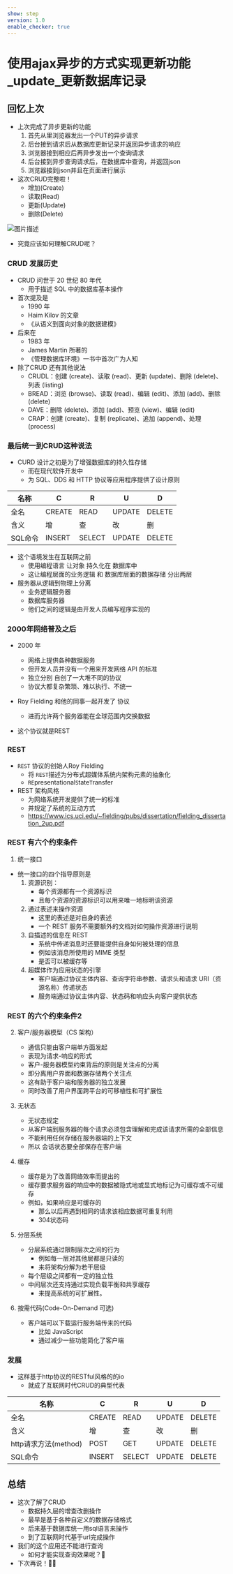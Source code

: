 ```yaml
---
show: step
version: 1.0
enable_checker: true
---
```


#  使用ajax异步的方式实现更新功能_update_更新数据库记录

## 回忆上次

- 上次完成了异步更新的功能
	1. 首先从里浏览器发出一个PUT的异步请求
	2. 后台接到请求后从数据库更新记录并返回异步请求的响应
	3. 浏览器接到相应后再异步发出一个查询请求
	4. 后台接到异步查询请求后，在数据库中查询，并返回json
	5. 浏览器接到json并且在页面进行展示
- 这次CRUD完整啦！
	- 增加(Create)
	- 读取(Read)
	- 更新(Update)
	- 删除(Delete)

![图片描述](https://doc.shiyanlou.com/courses/uid1190679-20230528-1685234785569)

- 究竟应该如何理解CRUD呢？

### CRUD 发展历史

- CRUD 问世于 20 世纪 80 年代
	- 用于描述 SQL 中的数据库基本操作
- 首次提及是
	- 1990 年 
	- Haim Kilov 的文章
	- 《从语义到面向对象的数据建模》
- 后来在 
	- 1983 年 
	- James Martin 所著的
	- 《管理数据库环境》一书中首次广为人知
- 除了CRUD 还有其他说法
    - CRUDL：创建 (create)、读取 (read)、更新 (update)、删除 (delete)、列表 (listing)
    - BREAD：浏览 (browse)、读取 (read)、编辑 (edit)、添加 (add)、删除 (delete)
    - DAVE：删除 (delete)、添加 (add)、预览 (view)、编辑 (edit)
    - CRAP：创建 (create)、复制 (replicate)、追加 (append)、处理 (process)

### 最后统一到CRUD这种说法

- CURD 设计之初是为了增强数据库的持久性存储
	- 而在现代软件开发中
	- 为 SQL、DDS 和 HTTP 协议等应用程序提供了设计原则


| 名称 | C | R | U | D |
| --- | --- | --- | --- | --- |
| 全名 | CREATE | READ | UPDATE | DELETE |
| 含义 | 增 | 查 | 改 | 删 |
| SQL命令 | INSERT | SELECT | UPDATE | DELETE |

- 这个语境发生在互联网之前
	- 使用编程语言 让对象 持久化在 数据库中
	- 这让编程层面的业务逻辑 和 数据库层面的数据存储 分出两层
- 服务器从逻辑到物理上分离
	- 业务逻辑服务器
	- 数据库服务器
	- 他们之间的逻辑是由开发人员编写程序实现的

### 2000年网络普及之后

-  2000 年
	-  网络上提供各种数据服务  
	-  但开发人员并没有一个用来开发网络 API 的标准
	-  独立分别 自创了一大堆不同的协议
	-  协议大都复杂繁琐、难以执行、不统一

-  Roy Fielding 和他的同事一起开发了 协议
	-  进而允许两个服务器能在全球范围内交换数据
- 这个协议就是REST

### REST

- `REST` 协议的创始人Roy Fielding 
	- 将 `REST`描述为分布式超媒体系统内架构元素的抽象化
	- `RE`presentational`S`tate`T`ransfer
- REST 架构风格
	- 为网络系统开发提供了统一的标准
	- 并规定了系统的互动方式
	- https://www.ics.uci.edu/~fielding/pubs/dissertation/fielding_dissertation_2up.pdf

### REST 有六个约束条件

1. 统一接口

- 统一接口的四个指导原则是
	1. 资源识别：
		- 每个资源都有一个资源标识
		- 且每个资源的资源标识可以用来唯一地标明该资源
	2. 通过表述来操作资源
		- 这里的表述是对自身的表述
		- 一个 REST 服务不需要额外的文档对如何操作资源进行说明
	3. 自描述的信息在 REST 		 		  
		- 系统中传递消息时还要能提供自身如何被处理的信息
		- 例如该消息所使用的 MIME 类型
		- 是否可以被缓存等
	4. 超媒体作为应用状态的引擎
		- 客户端通过协议主体内容、查询字符串参数、请求头和请求 URI（资源名称）传递状态
		- 服务端通过协议主体内容、状态码和响应头向客户提供状态

### REST 的六个约束条件2

2. 客户/服务器模型（CS 架构）
	- 通信只能由客户端单方面发起
	- 表现为请求-响应的形式
	- 客户-服务器模型约束背后的原则是关注点的分离
	- 即分离用户界面和数据存储两个关注点
	- 这有助于客户端和服务器的独立发展
	- 同时改善了用户界面跨平台的可移植性和可扩展性

3. 无状态

	- 无状态规定
	- 从客户端到服务器的每个请求必须包含理解和完成该请求所需的全部信息
	- 不能利用任何存储在服务器端的上下文
	- 所以 会话状态要全部保存在客户端

4. 缓存

	- 缓存是为了改善网络效率而提出的
	- 缓存要求服务器的响应中的数据被隐式地或显式地标记为可缓存或不可缓存
	- 例如，如果响应是可缓存的
		- 那么以后再遇到相同的请求该相应数据可重复利用
		- 304状态码

5. 分层系统

	- 分层系统通过限制层次之间的行为
		- 例如每一层对其他层都是只读的
		- 来将架构分解为若干层级
	- 每个层级之间都有一定的独立性
	- 中间层次还支持通过实现负载平衡和共享缓存
		- 来提高系统的可扩展性。

6. 按需代码(Code-On-Demand 可选)

	- 客户端可以下载运行服务端传来的代码
		- 比如 JavaScript
		- 通过减少一些功能简化了客户端

### 发展

- 这样基于http协议的RESTful风格的的io
	- 就成了互联网时代CRUD的典型代表

| 名称 | C | R | U | D |
| --- | --- | --- | --- | --- |
| 全名 | CREATE | READ | UPDATE | DELETE |
| 含义 | 增 | 查 | 改 | 删 |
| http请求方法(method) | POST | GET | UPDATE | DELETE |
| SQL命令 | INSERT | SELECT | UPDATE | DELETE |

## 总结
- 这次了解了CRUD
	- 数据持久层的增查改删操作
	- 最早是基于各种自定义的数据存储格式
	- 后来基于数据库统一用sql语言来操作
	- 到了互联网时代基于url完成操作
- 我们的这个应用还不能进行查询
	- 如何才能实现查询效果呢？🤔
- 下次再说！👋🏻